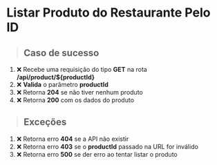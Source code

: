# Listar Produto do Restaurante Pelo ID

> ## Caso de sucesso

1. ❌ Recebe uma requisição do tipo **GET** na rota **/api/product/${productId}**
2. ❌ **Valida** o parâmetro **productId**
3. ❌ Retorna **204** se não tiver nenhum produto
4. ❌ Retorna **200** com os dados do produto

> ## Exceções

1. ❌ Retorna erro **404** se a API não existir
2. ❌ Retorna erro **403** se o **productId** passado na URL for inválido
3. ❌ Retorna erro **500** se der erro ao tentar listar o produto